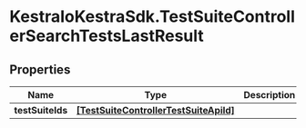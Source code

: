# KestraIoKestraSdk.TestSuiteControllerSearchTestsLastResult

## Properties

Name | Type | Description | Notes
------------ | ------------- | ------------- | -------------
**testSuiteIds** | [**[TestSuiteControllerTestSuiteApiId]**](TestSuiteControllerTestSuiteApiId.md) |  | [optional] 


